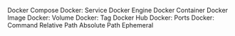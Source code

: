 Docker Compose
Docker: Service
Docker Engine
Docker Container
Docker Image
Docker: Volume
Docker: Tag
Docker Hub
Docker: Ports
Docker: Command
Relative Path
Absolute Path
Ephemeral
